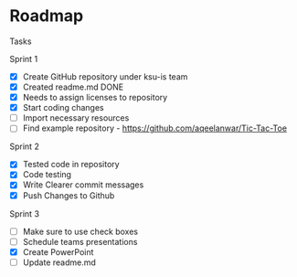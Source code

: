 # Roadmap
Tasks

Sprint 1
- [x] Create GitHub repository under ksu-is team
- [x] Created readme.md DONE
- [x] Needs to assign licenses to repository 
- [x] Start coding changes 
- [ ] Import necessary resources
- [ ] Find example repository - https://github.com/aqeelanwar/Tic-Tac-Toe
      
Sprint 2
- [x] Tested code in repository 
- [x] Code testing
- [x] Write Clearer commit messages
- [x] Push Changes to Github
      
Sprint 3
- [ ] Make sure to use check boxes 
- [ ] Schedule teams presentations 
- [x] Create PowerPoint 
- [ ] Update readme.md
